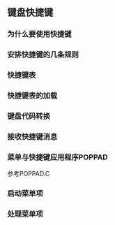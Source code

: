 ## 键盘快捷键
### 为什么要使用快捷键
### 安排快捷键的几条规则
### 快捷键表
### 快捷键表的加载
### 键盘代码转换
### 接收快捷键消息
### 菜单与快捷键应用程序POPPAD
参考POPPAD.C
### 启动菜单项
### 处理菜单项